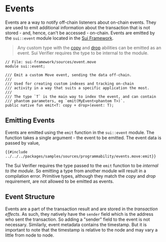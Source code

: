 # Events

Events are a way to notify off-chain listeners about on-chain events. They are used to emit
additional information about the transaction that is not stored - and, hence, can't be accessed -
on-chain. Events are emitted by the `sui::event` module located in the
[Sui Framework](./sui-framework.md).

> Any custom type with the [copy](./../move-basics/copy-ability.md) and
> [drop](./../move-basics/drop-ability.md) abilities can be emitted as an event.
> Sui Verifier requires the type to be internal to the module.

```move
// File: sui-framework/sources/event.move
module sui::event;

/// Emit a custom Move event, sending the data off-chain.
///
/// Used for creating custom indexes and tracking on-chain
/// activity in a way that suits a specific application the most.
///
/// The type `T` is the main way to index the event, and can contain
/// phantom parameters, eg `emit(MyEvent<phantom T>)`.
public native fun emit<T: copy + drop>(event: T);
```

## Emitting Events

Events are emitted using the `emit` function in the `sui::event` module. The function takes a single
argument - the event to be emitted. The event data is passed by value,

```move
{{#include ../../../packages/samples/sources/programmability/events.move:emit}}
```

The Sui Verifier requires the type passed to the `emit` function to be _internal to the module_. So
emitting a type from another module will result in a compilation error. Primitive types, although
they match the _copy_ and _drop_ requirement, are not allowed to be emitted as events.

## Event Structure

Events are a part of the transaction result and are stored in the _transaction effects_. As such,
they natively have the `sender` field which is the address who sent the transaction. So adding a
"sender" field to the event is not necessary. Similarly, event metadata contains the timestamp. But
it is important to note that the timestamp is relative to the node and may vary a little from node
to node.

<!-- ## Reliability -->
